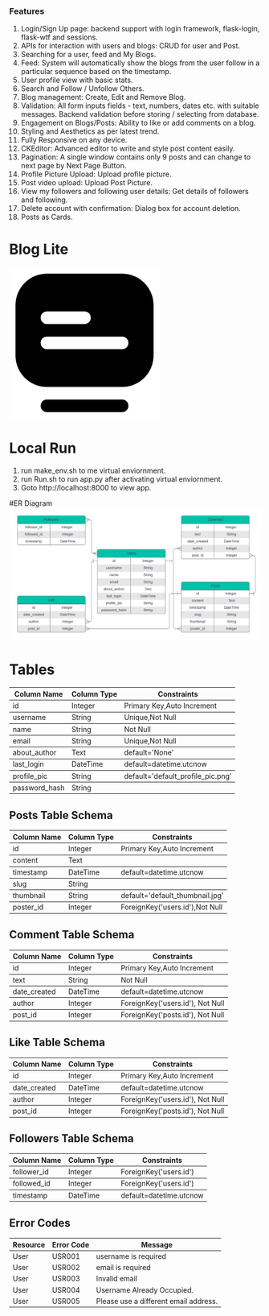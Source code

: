 ### Features

1.	Login/Sign Up page: backend support with login framework, flask-login, flask-wtf and sessions.
2.	APIs for interaction with users and blogs: CRUD for user and Post.
3.	Searching for a user, feed and My Blogs.
4.	Feed: System will automatically show the blogs from the user follow in a particular sequence based on the timestamp.
5.	User profile view with basic stats.
6.	Search and Follow / Unfollow Others.
7.	Blog management: Create, Edit and Remove Blog.
8.	Validation: All form inputs fields - text, numbers, dates etc. with suitable messages. Backend validation before storing / selecting from database.
9.	Engagement on Blogs/Posts: Ability to like or add comments on a blog.
10.	Styling and Aesthetics as per latest trend.
11.	Fully Responsive on any device.
12.	CKEditor: Advanced editor to write and style post content easily.
13.	Pagination: A single window contains only 9 posts and can change to next page by Next Page Button.
14.	Profile Picture Upload: Upload profile picture.
15.	Post video upload: Upload Post Picture.
16.	View my followers and following user details: Get details of followers and following.
17.	Delete account with confirmation: Dialog box for account deletion.
18.	Posts as Cards.


# Blog Lite
<img src="./web_pic/blog-black.png" alt="Image" style="width: 300px;">

# Local Run
1. run make_env.sh to me virtual enviornment.
2. run Run.sh to run app.py after activating virtual enviornment.
3. Goto http://localhost:8000 to view app.

#ER Diagram
![Image](https://raw.githubusercontent.com/bhavesh-21/Images/2992094a1d9a887e37d66461adda5c32e80ba715/MAD-1-BlogLite-ER-diagram.png)

# Tables
<table>
<thead>
        <th>Column Name</th>
        <th>Column Type</th>
        <th>Constraints</th>
      </thead>
      <tbody>
      <tr>
        <td>id</td>
        <td>Integer</td>
        <td>Primary Key,Auto Increment</td>
      </tr>
      </tbody>
      <tbody>
      <tr>
        <td>username</td>
        <td>String</td>
        <td>Unique,Not Null</td>
      </tr>
      </tbody>
      <tbody>
      <tr>
        <td>name</td>
        <td>String</td>
        <td>Not Null</td>
      </tr>
      </tbody>
      <tbody>
      <tr>
        <td>email</td>
        <td>String</td>
        <td>Unique,Not Null</td>
      </tr>
      </tbody>
      <tbody>
      <tr>
        <td>about_author</td>
        <td>Text</td>
        <td>default='None'</td>
      </tr>
      </tbody>
      <tbody>
      <tr>
        <td>last_login</td>
        <td>DateTime</td>
        <td>default=datetime.utcnow</td>
      </tr>
      </tbody>
      <tbody>
      <tr>
        <td>profile_pic</td>
        <td>String</td>
        <td>default='default_profile_pic.png'</td>
      </tr>
      </tbody>
      <tbody>
      <tr>
        <td>password_hash</td>
        <td>String</td>
        <td></td>
      </tr>
      </tbody>
    </table>  
      <h2>Posts Table Schema</h2>  <table>
      <thead>
        <th>Column Name</th>
        <th>Column Type</th>
        <th>Constraints</th>
      </thead>
      <tbody>
      <tr>
        <td>id</td>
        <td>Integer</td>
        <td>Primary Key,Auto Increment</td>
      </tr>
      </tbody>
      <tbody>
      <tr>
        <td>content</td>
        <td>Text</td>
        <td></td>
      </tr>
      </tbody>
      <tbody>
      <tr>
        <td>timestamp</td>
        <td>DateTime</td>
        <td>default=datetime.utcnow </td>
      </tr>
      </tbody>
      <tbody>
      <tr>
        <td>slug</td>
        <td>String</td>
        <td></td>
      </tr>
      </tbody>
      <tbody>
      <tr>
        <td>thumbnail</td>
        <td>String</td>
        <td>default='default_thumbnail.jpg'</td>
      </tr>
      </tbody>
      <tbody>
      <tr>
        <td>poster_id</td>
        <td>Integer</td>
        <td>ForeignKey('users.id'),Not Null</td>
      </tr>
      </tbody>
    </table>
    <h2>Comment Table Schema</h2>  <table>
      <thead>
        <th>Column Name</th>
        <th>Column Type</th>
        <th>Constraints</th>
      </thead>
      <tbody>
      <tr>
        <td>id</td>
        <td>Integer</td>
        <td>Primary Key,Auto Increment</td>
      </tr>
      </tbody>
      <tbody>
      <tr>
        <td>text</td>
        <td>String</td>
        <td>Not Null</td>
      </tr>
      </tbody>
      <tbody>
      <tr>
        <td>date_created</td>
        <td>DateTime</td>
        <td>default=datetime.utcnow</td>
      </tr>
      </tbody>
      <tbody>
      <tr>
        <td>author</td>
        <td>Integer</td>
        <td>ForeignKey('users.id'), Not Null</td>
      </tr>
      </tbody>
      <tbody>
      <tr>
        <td>post_id</td>
        <td>Integer</td>
        <td>ForeignKey('posts.id'), Not Null</td>
      </tr>
      </tbody>
    </table>
    <h2>Like Table Schema</h2>  <table>
      <thead>
        <th>Column Name</th>
        <th>Column Type</th>
        <th>Constraints</th>
      </thead>
      <tbody>
      <tr>
        <td>id</td>
        <td>Integer</td>
        <td>Primary Key,Auto Increment</td>
      </tr>
      </tbody>
      <tbody>
      <tr>
        <td>date_created</td>
        <td>DateTime</td>
        <td>default=datetime.utcnow</td>
      </tr>
      </tbody>
      <tbody>
      <tr>
        <td>author</td>
        <td>Integer</td>
        <td>ForeignKey('users.id'), Not Null</td>
      </tr>
      </tbody>
      <tbody>
      <tr>
        <td>post_id</td>
        <td>Integer</td>
        <td>ForeignKey('posts.id'), Not Null</td>
      </tr>
      </tbody>
    </table>
    <h2>Followers Table Schema</h2>  <table>
      <thead>
        <th>Column Name</th>
        <th>Column Type</th>
        <th>Constraints</th>
      </thead>
      <tbody>
      <tr>
        <td>follower_id</td>
        <td>Integer</td>
        <td>ForeignKey('users.id')</td>
      </tr>
      </tbody>
      <tbody>
      <tr>
        <td>followed_id</td>
        <td>Integer</td>
        <td>ForeignKey('users.id')</td>
      </tr>
      </tbody>
      <tbody>
      <tr>
        <td>timestamp</td>
        <td>DateTime</td>
        <td>default=datetime.utcnow</td>
      </tr>
      </tbody>
    </table> 
    <h2> Error Codes </h2>  <table>
      <thead>
        <th>Resource</th>
        <th>Error Code</th>
        <th>Message</th>
      </thead>
      <tbody>
      <tr>
        <td>User</td>
        <td>USR001</td>
        <td>username is required</td>
      </tr>
      <tr>
        <td>User</td>
        <td>USR002</td>
        <td>email is required</td>
      </tr>
      <tr>
        <td>User</td>
        <td>USR003</td>
        <td>Invalid email</td>
      </tr>
      <tr>
        <td>User</td>
        <td>USR004</td>
        <td>Username Already Occupied.</td>
      </tr>
      <tr>
        <td>User</td>
        <td>USR005</td>
        <td>Please use a different email address.</td>
      </tr>
      </tbody>
    </table>
